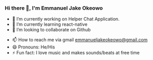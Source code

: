 ### Hi there 👋, I'm Emmanuel Jake Okeowo

<!--
**iamjakemonroe/Iamjakemonroe** is a ✨ _special_ ✨ repository because its `README.md` (this file) appears on your GitHub profile.

Here are some ideas to get you started:
-->

- 🔭 I’m currently working on Helper Chat Application.
- 🌱 I’m currently learning react-native
- 👯 I’m looking to collaborate on Github
<!-- - 🤔 I’m looking for help with ... -->
<!-- - 💬 Ask me about ... -->
- 📫 How to reach me via gmail emmanueljakeokeowo@gmail.com
- 😄 Pronouns: He/His
- ⚡ Fun fact: I love music and makes sounds/beats at free time
